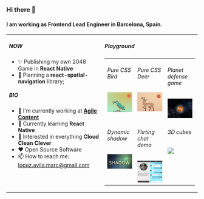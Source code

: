 ### Hi there 👋
#### I am working as Frontend Lead Engineer in Barcelona, Spain.

<table width="100% !important"><tr><td valign="top" width="50%">

##### NOW

- ✨ Publishing my own 2048 Game in **React Native**
- 🎯 Planning a **react-spatial-navigation** library;

##### BIO

- 🏢 I'm currently working at [**Agile Content**](https://www.agilecontent.com)
- 🌱 Currently learning **React Native**
- 🧐 Interested in everything **Cloud Clean Clever**
- ❤️ Open Source Software
- 📫 How to reach me: lopez.avila.marc@gmail.com

</td><td valign="top" width="50%">

##### Playground
    
<table><tr><td valign="top" width="33%">
  
###### Pure CSS Bird
<img src="https://github.com/MarcLopezAvila/pure-css-bird/blob/master/img/bird.png?raw=true" width="100">

</td>

<td valign="top" width="33%">

###### Pure CSS Deer
<img src="https://github.com/MarcLopezAvila/pure-css-deer/blob/master/img/preview.png?raw=true" width="100">

</td>

<td valign="top" width="33%">

###### Planet defense game
<img src="https://github.com/MarcLopezAvila/planet-defense-game/blob/master/img/game.png?raw=true" width="100">

</td>

</tr><tr><td valign="top" width="33%">
  
###### Dynamic shadow
<img src="https://github.com/MarcLopezAvila/js-dynamic-shadow/blob/master/img/preview.png?raw=true" width="100">

</td>

<td valign="top" width="33%">

###### Flirting chat demo
<img src="https://github.com/MarcLopezAvila/flirting-chat-demo/blob/master/img/preview.jpg?raw=true" width="100">

</td>

<td valign="top" width="33%">

###### 3D cubes
<img src="https://github.com/MarcLopezAvila/pure-css-3d-cubes/blob/master/img/preview.png?raw=true" width="100">

</td></tr></table>

</td></tr></table>
